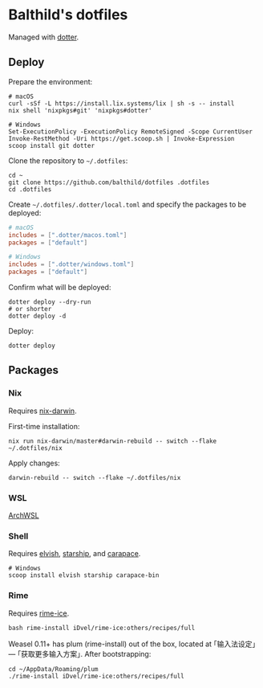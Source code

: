 # Balthild's dotfiles

Managed with [dotter](https://github.com/SuperCuber/dotter).

## Deploy

Prepare the environment:

```shell
# macOS
curl -sSf -L https://install.lix.systems/lix | sh -s -- install
nix shell 'nixpkgs#git' 'nixpkgs#dotter'
```

```shell
# Windows
Set-ExecutionPolicy -ExecutionPolicy RemoteSigned -Scope CurrentUser
Invoke-RestMethod -Uri https://get.scoop.sh | Invoke-Expression
scoop install git dotter
```

Clone the repository to `~/.dotfiles`:

```shell
cd ~
git clone https://github.com/balthild/dotfiles .dotfiles
cd .dotfiles
```

Create `~/.dotfiles/.dotter/local.toml` and specify the packages to be deployed:

```toml
# macOS
includes = [".dotter/macos.toml"]
packages = ["default"]
```

```toml
# Windows
includes = [".dotter/windows.toml"]
packages = ["default"]
```

Confirm what will be deployed:

```shell
dotter deploy --dry-run
# or shorter
dotter deploy -d
```

Deploy:

```shell
dotter deploy
```

## Packages

### Nix

Requires [nix-darwin](https://github.com/LnL7/nix-darwin).

First-time installation:

```shell
nix run nix-darwin/master#darwin-rebuild -- switch --flake ~/.dotfiles/nix
```

Apply changes:

```shell
darwin-rebuild -- switch --flake ~/.dotfiles/nix
```

### WSL

[ArchWSL](https://github.com/yuk7/ArchWSL)

### Shell

Requires [elvish](https://github.com/elves/elvish), [starship](https://github.com/starship/starship), and [carapace](https://github.com/rsteube/carapace-bin).

```shell
# Windows
scoop install elvish starship carapace-bin
```

### Rime

Requires [rime-ice](https://github.com/iDvel/rime-ice).

```shell
bash rime-install iDvel/rime-ice:others/recipes/full
```

Weasel 0.11+ has plum (rime-install) out of the box, located at ｢输入法设定｣ — ｢获取更多输入方案｣. After bootstrapping:

```shell
cd ~/AppData/Roaming/plum
./rime-install iDvel/rime-ice:others/recipes/full
```
